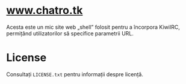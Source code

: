 #  www.chatro.tk
Acesta este un mic site web „shell” folosit pentru a încorpora KiwiIRC, permițând utilizatorilor să specifice parametrii URL.
# License
Consultați `LICENSE.txt` pentru informații despre licență.
